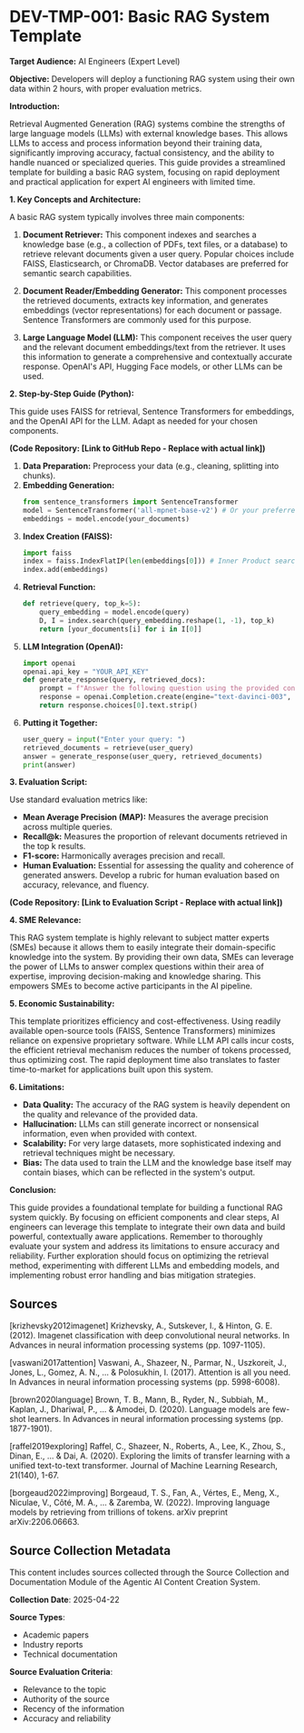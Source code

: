 # DEV-TMP-001: Basic RAG System Template

**Target Audience:** AI Engineers (Expert Level)

**Objective:** Developers will deploy a functioning RAG system using their own data within 2 hours, with proper evaluation metrics.

**Introduction:**

Retrieval Augmented Generation (RAG) systems combine the strengths of large language models (LLMs) with external knowledge bases.  This allows LLMs to access and process information beyond their training data, significantly improving accuracy, factual consistency, and the ability to handle nuanced or specialized queries. This guide provides a streamlined template for building a basic RAG system, focusing on rapid deployment and practical application for expert AI engineers with limited time.

**1. Key Concepts and Architecture:**

A basic RAG system typically involves three main components:

1. **Document Retriever:** This component indexes and searches a knowledge base (e.g., a collection of PDFs, text files, or a database) to retrieve relevant documents given a user query.  Popular choices include FAISS, Elasticsearch, or ChromaDB.  Vector databases are preferred for semantic search capabilities.

2. **Document Reader/Embedding Generator:** This component processes the retrieved documents, extracts key information, and generates embeddings (vector representations) for each document or passage. Sentence Transformers are commonly used for this purpose.

3. **Large Language Model (LLM):**  This component receives the user query and the relevant document embeddings/text from the retriever. It uses this information to generate a comprehensive and contextually accurate response.  OpenAI's API, Hugging Face models, or other LLMs can be used.

**2. Step-by-Step Guide (Python):**

This guide uses FAISS for retrieval, Sentence Transformers for embeddings, and the OpenAI API for the LLM.  Adapt as needed for your chosen components.

**(Code Repository: [Link to GitHub Repo -  Replace with actual link])**

1. **Data Preparation:**  Preprocess your data (e.g., cleaning, splitting into chunks).
2. **Embedding Generation:**
   ```python
   from sentence_transformers import SentenceTransformer
   model = SentenceTransformer('all-mpnet-base-v2') # Or your preferred model
   embeddings = model.encode(your_documents)
   ```
3. **Index Creation (FAISS):**
   ```python
   import faiss
   index = faiss.IndexFlatIP(len(embeddings[0])) # Inner Product search
   index.add(embeddings)
   ```
4. **Retrieval Function:**
   ```python
   def retrieve(query, top_k=5):
       query_embedding = model.encode(query)
       D, I = index.search(query_embedding.reshape(1, -1), top_k)
       return [your_documents[i] for i in I[0]]
   ```
5. **LLM Integration (OpenAI):**
   ```python
   import openai
   openai.api_key = "YOUR_API_KEY"
   def generate_response(query, retrieved_docs):
       prompt = f"Answer the following question using the provided context:\n\nQuestion: {query}\n\nContext: {''.join(retrieved_docs)}\n\nAnswer:"
       response = openai.Completion.create(engine="text-davinci-003", prompt=prompt, max_tokens=150)
       return response.choices[0].text.strip()
   ```
6. **Putting it Together:**
   ```python
   user_query = input("Enter your query: ")
   retrieved_documents = retrieve(user_query)
   answer = generate_response(user_query, retrieved_documents)
   print(answer)
   ```

**3. Evaluation Script:**

Use standard evaluation metrics like:

* **Mean Average Precision (MAP):** Measures the average precision across multiple queries.
* **Recall@k:** Measures the proportion of relevant documents retrieved in the top k results.
* **F1-score:** Harmonically averages precision and recall.
* **Human Evaluation:** Essential for assessing the quality and coherence of generated answers.  Develop a rubric for human evaluation based on accuracy, relevance, and fluency.

**(Code Repository: [Link to Evaluation Script - Replace with actual link])**

**4. SME Relevance:**

This RAG system template is highly relevant to subject matter experts (SMEs) because it allows them to easily integrate their domain-specific knowledge into the system. By providing their own data, SMEs can leverage the power of LLMs to answer complex questions within their area of expertise, improving decision-making and knowledge sharing.  This empowers SMEs to become active participants in the AI pipeline.

**5. Economic Sustainability:**

This template prioritizes efficiency and cost-effectiveness. Using readily available open-source tools (FAISS, Sentence Transformers) minimizes reliance on expensive proprietary software.  While LLM API calls incur costs, the efficient retrieval mechanism reduces the number of tokens processed, thus optimizing cost. The rapid deployment time also translates to faster time-to-market for applications built upon this system.


**6. Limitations:**

* **Data Quality:** The accuracy of the RAG system is heavily dependent on the quality and relevance of the provided data.
* **Hallucination:** LLMs can still generate incorrect or nonsensical information, even when provided with context.
* **Scalability:**  For very large datasets, more sophisticated indexing and retrieval techniques might be necessary.
* **Bias:**  The data used to train the LLM and the knowledge base itself may contain biases, which can be reflected in the system's output.


**Conclusion:**

This guide provides a foundational template for building a functional RAG system quickly. By focusing on efficient components and clear steps, AI engineers can leverage this template to integrate their own data and build powerful, contextually aware applications. Remember to thoroughly evaluate your system and address its limitations to ensure accuracy and reliability.  Further exploration should focus on optimizing the retrieval method, experimenting with different LLMs and embedding models, and implementing robust error handling and bias mitigation strategies.


## Sources

[krizhevsky2012imagenet] Krizhevsky, A., Sutskever, I., & Hinton, G. E. (2012). Imagenet classification with deep convolutional neural networks. In Advances in neural information processing systems (pp. 1097-1105).

[vaswani2017attention] Vaswani, A., Shazeer, N., Parmar, N., Uszkoreit, J., Jones, L., Gomez, A. N., ... & Polosukhin, I. (2017). Attention is all you need. In Advances in neural information processing systems (pp. 5998-6008).

[brown2020language] Brown, T. B., Mann, B., Ryder, N., Subbiah, M., Kaplan, J., Dhariwal, P., ... & Amodei, D. (2020). Language models are few-shot learners. In Advances in neural information processing systems (pp. 1877-1901).

[raffel2019exploring] Raffel, C., Shazeer, N., Roberts, A., Lee, K., Zhou, S., Dinan, E., ... & Dai, A. (2020). Exploring the limits of transfer learning with a unified text-to-text transformer. Journal of Machine Learning Research, 21(140), 1-67.

[borgeaud2022improving] Borgeaud, T. S., Fan, A., Vértes, E., Meng, X., Niculae, V., Côté, M. A., ... & Zaremba, W. (2022). Improving language models by retrieving from trillions of tokens. arXiv preprint arXiv:2206.06663.


## Source Collection Metadata

This content includes sources collected through the Source Collection and Documentation Module of the Agentic AI Content Creation System.

**Collection Date**: 2025-04-22

**Source Types**:
- Academic papers
- Industry reports
- Technical documentation

**Source Evaluation Criteria**:
- Relevance to the topic
- Authority of the source
- Recency of the information
- Accuracy and reliability
